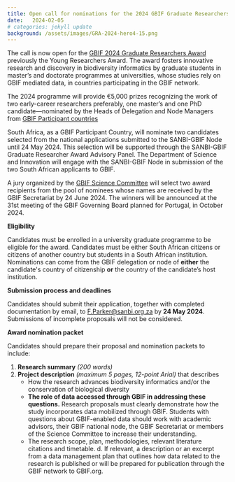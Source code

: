 ```yaml
---
title: Open call for nominations for the 2024 GBIF Graduate Researchers Award
date:   2024-02-05
# categories: jekyll update
background: /assets/images/GRA-2024-hero4-15.png
---
```


The call is now open for the [GBIF 2024 Graduate Researchers Award](https://www.gbif.org/news/0YedTUAf3Nk14JKZqBn0a/call-opens-for-nominations-to-2024-gbif-graduate-researchers-award) previously the Young Researchers Award.
The award fosters innovative research and discovery in biodiversity informatics by graduate students in master’s
and doctorate programmes at universities, whose studies rely on GBIF mediated data, in countries participating in 
the GBIF network.

The 2024 programme will provide €5,000 prizes recognizing the work of two early-career researchers preferably,
one master’s and one PhD candidate—nominated by the Heads of Delegation and Node Managers from [GBIF Participant countries](https://www.gbif.org/the-gbif-network) 

South Africa, as a GBIF Participant Country, will nominate two candidates selected from the national applications submitted
to the SANBI-GBIF Node until 24 May 2024. This selection will be supported through the SANBI-GBIF Graduate Researcher Award Advisory Panel.
The Department of Science and Innovation will engage with the SANBI-GBIF Node in submission of the two South African applicants to GBIF.

A jury organized by the [GBIF Science Committee](https://www.gbif.org/contact-us/directory?group=scienceCommittee) will select 
two award recipients from the pool of nominees whose names are received by the GBIF Secretariat by 24 June 2024.
The winners will be announced at the 31st meeting of the GBIF Governing Board planned for Portugal, in October 2024.

**Eligibility**

Candidates must be enrolled in a university graduate programme to be eligible for the award. Candidates must be either
South African citizens or citizens of another country but students in a South African institution. Nominations can come 
from the GBIF delegation or node of **either** the candidate's country of citizenship **or** the country of the candidate’s host institution.

**Submission process and deadlines**

Candidates should submit their application, together with completed documentation by email, to <F.Parker@sanbi.org.za> by **24 May 2024**.
Submissions of incomplete proposals will not be considered.

**Award nomination packet**

Candidates should prepare their proposal and nomination packets to include:

1. **Research summary** *(200 words)*
2. **Project description** *(maximum 5 pages, 12-point Arial)* that describes
   - How the research advances biodiversity informatics and/or the conservation of biological diversity
   - **The role of data accessed through GBIF in addressing these questions.** Research proposals must 
      clearly demonstrate how the study incorporates data mobilized through GBIF. Students with questions about GBIF-enabled data should work with academic 
      advisors, their GBIF national node, the GBIF Secretariat or members of the Science Committee to increase their understanding.
   -   The research scope, plan, methodologies, relevant literature citations and timetable. d. If relevant, a description or an excerpt from a data management plan 
       that outlines how data related to the research is published or will be prepared for publication through the GBIF network to GBIF.org.    
